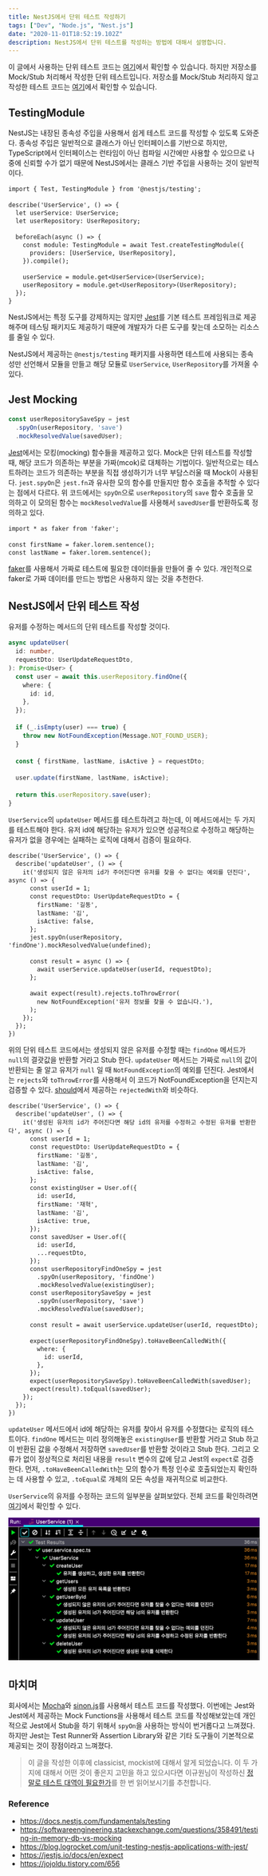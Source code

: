 ```yaml
---
title: NestJS에서 단위 테스트 작성하기
tags: ["Dev", "Node.js", "Nest.js"]
date: "2020-11-01T18:52:19.102Z"
description: NestJS에서 단위 테스트를 작성하는 방법에 대해서 설명합니다.
---
```


이 글에서 사용하는 단위 테스트 코드는 [여기](https://github.com/JHyeok/nestjs-api-example/blob/master/test/unit/service/user.service.stub.spec.ts)에서 확인할 수 있습니다. 하지만 저장소를 Mock/Stub 처리해서 작성한 단위 테스트입니다. 저장소를 Mock/Stub 처리하지 않고 작성한 테스트 코드는 [여기](https://github.com/JHyeok/nestjs-api-example/blob/master/test/unit/service/user.service.spec.ts)에서 확인할 수 있습니다.

## TestingModule

NestJS는 내장된 종속성 주입을 사용해서 쉽게 테스트 코드를 작성할 수 있도록 도와준다. 종속성 주입은 일반적으로 클래스가 아닌 인터페이스를 기반으로 하지만, TypeScript에서 인터페이스는 런타임이 아닌 컴파일 시간에만 사용할 수 있으므로 나중에 신뢰할 수가 없기 때문에 NestJS에서는 클래스 기반 주입을 사용하는 것이 일반적이다.

```typescript{1}
import { Test, TestingModule } from '@nestjs/testing';

describe('UserService', () => {
  let userService: UserService;
  let userRepository: UserRepository;

  beforeEach(async () => {
    const module: TestingModule = await Test.createTestingModule({
      providers: [UserService, UserRepository],
    }).compile();

    userService = module.get<UserService>(UserService);
    userRepository = module.get<UserRepository>(UserRepository);
  });
}
```

NestJS에서는 특정 도구를 강제하지는 않지만 [Jest](https://www.npmjs.com/package/jest)를 기본 테스트 프레임워크로 제공해주며 테스팅 패키지도 제공하기 때문에 개발자가 다른 도구를 찾는데 소모하는 리소스를 줄일 수 있다.

NestJS에서 제공하는 `@nestjs/testing` 패키지를 사용하면 테스트에 사용되는 종속성만 선언해서 모듈을 만들고 해당 모듈로 `UserService`, `UserRepository`를 가져올 수 있다.

## Jest Mocking

```typescript
const userRepositorySaveSpy = jest
  .spyOn(userRepository, 'save')
  .mockResolvedValue(savedUser);
```

[Jest](https://www.npmjs.com/package/jest)에서는 모킹(mocking) 함수들을 제공하고 있다. Mock은 단위 테스트를 작성할 때, 해당 코드가 의존하는 부분을 가짜(mcok)로 대체하는 기법이다. 일반적으로는 테스트하려는 코드가 의존하는 부분을 직접 생성하기가 너무 부담스러울 때 Mock이 사용된다. `jest.spyOn`은 `jest.fn`과 유사한 모의 함수를 만들지만 함수 호출을 추적할 수 있다는 점에서 다르다. 위 코드에서는 `spyOn`으로 `userRepository`의 `save` 함수 호출을 모의하고 이 모의된 함수는 `mockResolvedValue`를 사용해서 `savedUser`를 반환하도록 정의하고 있다.

```typescript{1}
import * as faker from 'faker';

const firstName = faker.lorem.sentence();
const lastName = faker.lorem.sentence();
```

[faker](https://www.npmjs.com/package/Faker)를 사용해서 가짜로 테스트에 필요한 데이터들을 만들어 줄 수 있다. 개인적으로 faker로 가짜 데이터를 만드는 방법은 사용하지 않는 것을 추천한다.

## NestJS에서 단위 테스트 작성

유저를 수정하는 메서드의 단위 테스트를 작성할 것이다.

```typescript
async updateUser(
  id: number,
  requestDto: UserUpdateRequestDto,
): Promise<User> {
  const user = await this.userRepository.findOne({
    where: {
      id: id,
    },
  });

  if (_.isEmpty(user) === true) {
    throw new NotFoundException(Message.NOT_FOUND_USER);
  }

  const { firstName, lastName, isActive } = requestDto;

  user.update(firstName, lastName, isActive);

  return this.userRepository.save(user);
}
```

`UserService`의 `updateUser` 메서드를 테스트하려고 하는데, 이 메서드에서는 두 가지를 테스트해야 한다. 유저 id에 해당하는 유저가 있으면 성공적으로 수정하고 해당하는 유저가 없을 경우에는 실패하는 로직에 대해서 검증이 필요하다.

```typescript{10,12,13,14,16,17,18}
describe('UserService', () => {
  describe('updateUser', () => {
    it('생성되지 않은 유저의 id가 주어진다면 유저를 찾을 수 없다는 예외를 던진다', async () => {
      const userId = 1;
      const requestDto: UserUpdateRequestDto = {
        firstName: '길동',
        lastName: '김',
        isActive: false,
      };
      jest.spyOn(userRepository, 'findOne').mockResolvedValue(undefined);

      const result = async () => {
        await userService.updateUser(userId, requestDto);
      };

      await expect(result).rejects.toThrowError(
        new NotFoundException('유저 정보를 찾을 수 없습니다.'),
      );
    });
  });
})
```

위의 단위 테스트 코드에서는 생성되지 않은 유저를 수정할 때는 `findOne` 메서드가 `null`의 결괏값을 반환할 거라고 Stub 한다. `updateUser` 메서드는 가짜로 `null`의 값이 반환되는 줄 알고 유저가 `null` 일 때 `NotFoundException`의 예외를 던진다. Jest에서는 `rejects`와 `toThrowError`를 사용해서 이 코드가 NotFoundException을 던지는지 검증할 수 있다. [should](https://www.npmjs.com/package/should)에서 제공하는 `rejectedWith`와 비슷하다.

```typescript{20,21,22,23,24,25}
describe('UserService', () => {
  describe('updateUser', () => {
    it('생성된 유저의 id가 주어진다면 해당 id의 유저를 수정하고 수정된 유저를 반환한다', async () => {
      const userId = 1;
      const requestDto: UserUpdateRequestDto = {
        firstName: '길동',
        lastName: '김',
        isActive: false,
      };
      const existingUser = User.of({
        id: userId,
        firstName: '재혁',
        lastName: '김',
        isActive: true,
      });
      const savedUser = User.of({
        id: userId,
        ...requestDto,
      });
      const userRepositoryFindOneSpy = jest
        .spyOn(userRepository, 'findOne')
        .mockResolvedValue(existingUser);
      const userRepositorySaveSpy = jest
        .spyOn(userRepository, 'save')
        .mockResolvedValue(savedUser);

      const result = await userService.updateUser(userId, requestDto);

      expect(userRepositoryFindOneSpy).toHaveBeenCalledWith({
        where: {
          id: userId,
        },
      });
      expect(userRepositorySaveSpy).toHaveBeenCalledWith(savedUser);
      expect(result).toEqual(savedUser);
    });
  });
})
```

`updateUser` 메서드에서 id에 해당하는 유저를 찾아서 유저를 수정했다는 로직의 테스트이다. `findOne` 메서드는 미리 정의해놓은 `existingUser`를 반환할 거라고 Stub 하고 이 반환된 값을 수정해서 저장하면 `savedUser`를 반환할 것이라고 Stub 한다. 그리고 오류가 없이 정상적으로 처리된 내용을 `result` 변수의 값에 담고 Jest의 `expect`로 검증한다. 먼저, `.toHaveBeenCalledWith`는 모의 함수가 특정 인수로 호출되었는지 확인하는 데 사용할 수 있고, `.toEqual`로 개체의 모든 속성을 재귀적으로 비교한다.

`UserService`의 유저를 수정하는 코드의 일부분을 살펴보았다. 전체 코드를 확인하려면 [여기](https://github.com/JHyeok/nestjs-api-example/blob/master/test/unit/service/user.service.stub.spec.ts)에서 확인할 수 있다.

![nestjs-unit-test](./nestjs-unit-test.png)

## 마치며

회사에서는 [Mocha](https://mochajs.org/)와 [sinon.js](https://sinonjs.org/)를 사용해서 테스트 코드를 작성했다. 이번에는 Jest와 Jest에서 제공하는 Mock Functions을 사용해서 테스트 코드를 작성해보았는데 개인적으로 Jest에서 Stub을 하기 위해서 `spyOn`을 사용하는 방식이 번거롭다고 느껴졌다. 하지만 Jest는 Test Runner와 Assertion Library와 같은 기타 도구들이 기본적으로 제공되는 것이 장점이라고 느껴졌다.

> 이 글을 작성한 이후에 classicist, mockist에 대해서 알게 되었습니다. 이 두 가지에 대해서 어떤 것이 좋은지 고민을 하고 있으시다면 이규원님이 작성하신 [정말로 테스트 대역이 필요한가](https://gyuwon.github.io/blog/2020/05/10/do-you-really-need-test-doubles.html)를 한 번 읽어보시기를 추천합니다.

### Reference
- https://docs.nestjs.com/fundamentals/testing
- https://softwareengineering.stackexchange.com/questions/358491/testing-in-memory-db-vs-mocking
- https://blog.logrocket.com/unit-testing-nestjs-applications-with-jest/
- https://jestjs.io/docs/en/expect
- https://jojoldu.tistory.com/656